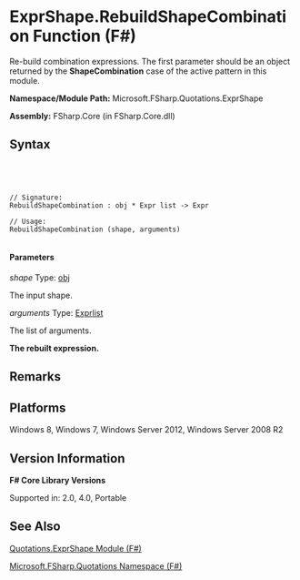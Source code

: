 # ExprShape.RebuildShapeCombination Function (F#)

Re-build combination expressions. The first parameter should be an object returned by the **ShapeCombination** case of the active pattern in this module.

**Namespace/Module Path:** Microsoft.FSharp.Quotations.ExprShape

**Assembly:** FSharp.Core (in FSharp.Core.dll)


## Syntax



```




// Signature:
RebuildShapeCombination : obj * Expr list -> Expr

// Usage:
RebuildShapeCombination (shape, arguments)


```





#### Parameters
*shape*
Type: [obj](http://msdn.microsoft.com/en-us/library/dcf2430f-702b-40e5-a0a1-97518bf137f7)


The input shape.


*arguments*
Type: [Expr](http://msdn.microsoft.com/en-us/library/ed6a2caf-69d4-45c2-ab97-e9b3be9bce65)[list](http://msdn.microsoft.com/en-us/library/c627b668-477b-4409-91ed-06d7f1b3e4a7)


The list of arguments.



**The rebuilt expression.**
## Remarks

## Platforms
Windows 8, Windows 7, Windows Server 2012, Windows Server 2008 R2


## Version Information
**F# Core Library Versions**

Supported in: 2.0, 4.0, Portable




## See Also
[Quotations.ExprShape Module &#40;F&#35;&#41;](Quotations.ExprShape-Module-%5BFSharp%5D.md)

[Microsoft.FSharp.Quotations Namespace &#40;F&#35;&#41;](Microsoft.FSharp.Quotations-Namespace-%5BFSharp%5D.md)

